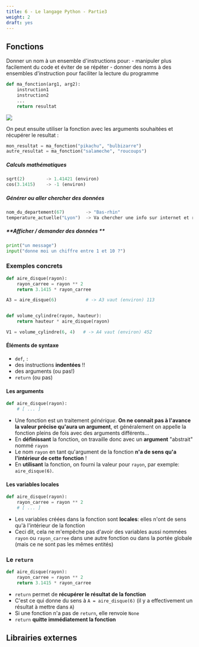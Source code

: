 ```yaml
---
title: 6 - Le langage Python - Partie3
weight: 2
draft: yes
---
```



## Fonctions

Donner un nom à un ensemble d'instructions pour:
    - manipuler plus facilement du code et éviter de se répéter
    - donner des noms à des ensembles d'instruction pour faciliter la lecture du programme

```python
def ma_fonction(arg1, arg2):
    instruction1
    instruction2
    ...
    return resultat
```

![](../../../../images/python/fonction.png)

On peut ensuite utiliser la fonction avec les arguments souhaitées et récupérer le resultat :

```python
mon_resultat = ma_fonction("pikachu", "bulbizarre")
autre_resultat = ma_fonction("salameche", "roucoups")
```


##### **Calculs mathématiques**

```python
sqrt(2)        -> 1.41421 (environ)
cos(3.1415)    -> -1 (environ)
```

##### **Générer ou aller chercher des données**

```python
nom_du_departement(67)        -> "Bas-rhin"
temperature_actuelle("Lyon")  -> Va chercher une info sur internet et renvoie 12.5
```

##### **Afficher / demander des données **

```python
print("un message")
input("donne moi un chiffre entre 1 et 10 ?")
```

### Exemples concrets

```python
def aire_disque(rayon):
    rayon_carree = rayon ** 2
    return 3.1415 * rayon_carree

A3 = aire_disque(6)           # -> A3 vaut (environ) 113


def volume_cylindre(rayon, hauteur):
    return hauteur * aire_disque(rayon)

V1 = volume_cylindre(6, 4)   # -> A4 vaut (environ) 452
```

#### Éléments de syntaxe

- `def`, `:`
- des instructions **indentées** !!
- des arguments (ou pas!)
- `return` (ou pas)


#### Les arguments

```python
def aire_disque(rayon):
    # [ ... ]
```

- Une fonction est un traitement *générique*. **On ne connait pas à l'avance la valeur précise qu'aura un argument**, et généralement on appelle la fonction pleins de fois avec des arguments différents...
- En **définissant** la fonction, on travaille donc avec un **argument** "abstrait" nommé `rayon`
- Le nom `rayon` en tant qu'argument de la fonction **n'a de sens qu'a l'intérieur de cette fonction** !
- En **utilisant** la fonction, on fourni la valeur pour `rayon`, par exemple: `aire_disque(6)`.


#### Les variables locales

```python
def aire_disque(rayon):
    rayon_carree = rayon ** 2
    # [ ... ]
```

- Les variables créées dans la fonction sont **locales**: elles n'ont de sens qu'à l'intérieur de la fonction
- Ceci dit, cela ne m'empêche pas d'avoir des variables aussi nommées `rayon` ou `rayon_carree` dans une autre fonction ou dans la portée globale (mais ce ne sont pas les mêmes entités)


### Le `return`

```python
def aire_disque(rayon):
    rayon_carree = rayon ** 2
    return 3.1415 * rayon_carree
```

- `return` permet de **récupérer le résultat de la fonction**
- C'est ce qui donne du sens à `A = aire_disque(6)` (il y a effectivement un résultat à mettre dans `A`)
- Si une fonction n'a pas de `return`, elle renvoie `None`
- `return` **quitte immédiatement la fonction**



## Librairies externes